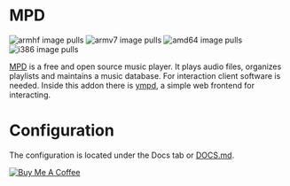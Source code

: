 # MPD
![armhf image pulls](https://img.shields.io/docker/pulls/poeschl/hassio-mpd-armhf?label=docker%20pulls%20%28armhf%29)
![armv7 image pulls](https://img.shields.io/docker/pulls/poeschl/hassio-mpd-armv7?label=docker%20pulls%20%28armv7%29)
![amd64 image pulls](https://img.shields.io/docker/pulls/poeschl/hassio-mpd-amd64?label=docker%20pulls%20%28amd64%29)
![i386 image pulls](https://img.shields.io/docker/pulls/poeschl/hassio-mpd-i386?label=docker%20pulls%20%28i386%29)

[MPD](https://www.musicpd.org/) is a free and open source music player. It plays audio files, organizes playlists and maintains a music database. For interaction client software is needed.
Inside this addon there is [ympd](https://ympd.org/), a simple web frontend for interacting.

# Configuration

The configuration is located under the Docs tab or [DOCS.md](https://github.com/Poeschl/Hassio-Addons/blob/master/mpd/DOCS.md).

[![Buy Me A Coffee](https://img.shields.io/badge/Buy%20me%20a%20coffee-%23d32f2f?logo=buy-me-a-coffee&style=for-the-badge&logoColor=white)](https://www.buymeacoffee.com/Poeschl)
